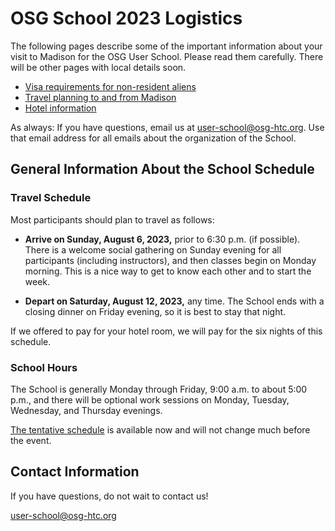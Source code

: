 # OSG School 2023 Logistics

The following pages describe some of the important information about your visit to Madison for the OSG User School.
Please read them carefully.
There will be other pages with local details soon.

-   [Visa requirements for non-resident aliens](visas.md)
-   [Travel planning to and from Madison](travel-planning.md)
-   [Hotel information](hotel.md)

As always: If you have questions, email us at <user-school@osg-htc.org>.
Use that email address for all emails about the organization of the School.

## General Information About the School Schedule

### Travel Schedule

Most participants should plan to travel as follows:

-   **Arrive on Sunday, August 6, 2023,** prior to 6:30 p.m. (if possible).
    There is a welcome social gathering on Sunday evening for all participants (including instructors),
    and then classes begin on Monday morning.
    This is a nice way to get to know each other and to start the week.

-   **Depart on Saturday, August 12, 2023,** any time.
    The School ends with a closing dinner on Friday evening,
    so it is best to stay that night.

If we offered to pay for your hotel room, we will pay for the six nights of this schedule.

### School Hours

The School is generally Monday through Friday, 9:00 a.m. to about 5:00 p.m.,
and there will be optional work sessions on Monday, Tuesday, Wednesday, and Thursday evenings.

[The tentative schedule](../schedule.md) is available now and will not change much before the event.

## Contact Information

If you have questions, do not wait to contact us!

<user-school@osg-htc.org>

